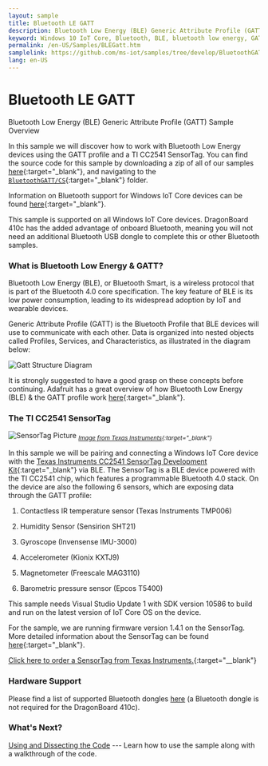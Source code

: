 ```yaml
---
layout: sample
title: Bluetooth LE GATT
description: Bluetooth Low Energy (BLE) Generic Attribute Profile (GATT) Sample Overview
keyword: Windows 10 IoT Core, Bluetooth, BLE, bluetooth low energy, GATT
permalink: /en-US/Samples/BLEGatt.htm
samplelink: https://github.com/ms-iot/samples/tree/develop/BluetoothGATT/CS
lang: en-US
---
```


# Bluetooth LE GATT 

Bluetooth Low Energy (BLE) Generic Attribute Profile (GATT) Sample Overview

In this sample we will discover how to work with Bluetooth Low Energy devices using the GATT profile and a TI CC2541 SensorTag. You can find the source code for this sample by downloading a zip of all of our samples [here](https://github.com/ms-iot/samples/archive/develop.zip){:target="_blank"}, and navigating to the [`BluetoothGATT/CS`](https://github.com/ms-iot/samples/tree/develop/BluetoothGATT/CS){:target="_blank"} folder.

Information on Bluetooth support for Windows IoT Core devices can be found [here]({{site.baseurl}}/{{page.lang}}/Docs/Bluetooth.htm){:target="_blank"}.

This sample is supported on all Windows IoT Core devices. DragonBoard 410c has the added advantage of onboard Bluetooth, meaning you will not need an additional Bluetooth USB dongle to complete this or other Bluetooth samples.

### What is Bluetooth Low Energy & GATT?
Bluetooth Low Energy (BLE), or Bluetooth Smart, is a wireless protocol that is part of the Bluetooth 4.0 core specification. The key feature of BLE is its low power consumption, leading to its widespread adoption by IoT and wearable devices.

Generic Attribute Profile (GATT) is the Bluetooth Profile that BLE devices will use to communicate with each other. Data is organized into nested objects called Profiles, Services, and Characteristics, as illustrated in the diagram below:

![Gatt Structure Diagram]({{site.baseurl}}/Resources/images/BLEGatt/GattDiagram.png)

It is strongly suggested to have a good grasp on these concepts before continuing. Adafruit has a great overview of how Bluetooth Low Energy (BLE) & the GATT profile work [here](https://learn.adafruit.com/introduction-to-bluetooth-low-energy/introduction){:target="_blank"}.

### The TI CC2541 SensorTag

![SensorTag Picture]({{site.baseurl}}/Resources/images/BLEGatt/SensorTag_with_iPad.jpg)
<sub>*[Image from Texas Instruments](http://processors.wiki.ti.com/index.php/File:SensorTag_with_iPad.jpg){:target="_blank"}*</sub>

In this sample we will be pairing and connecting a Windows IoT Core device with the [Texas Instruments CC2541 SensorTag Development Kit](http://www.ti.com/tool/cc2541dk-sensor){:target="_blank"} via BLE. The SensorTag is a BLE device powered with the TI CC2541 chip, which features a programmable Bluetooth 4.0 stack. On the device are also the following 6 sensors, which are exposing data through the GATT profile:

1. Contactless IR temperature sensor (Texas Instruments TMP006)

2. Humidity Sensor (Sensirion SHT21)

3. Gyroscope (Invensense IMU-3000)

4. Accelerometer (Kionix KXTJ9)

5. Magnetometer (Freescale MAG3110)

6. Barometric pressure sensor (Epcos T5400)

This sample needs Visual Studio Update 1 with SDK version 10586 to build and run on the latest version of IoT Core OS on the device.

For the sample, we are running firmware version 1.4.1 on the SensorTag. More detailed information about the SensorTag can be found [here](http://processors.wiki.ti.com/index.php/SensorTag_User_Guide){:target="_blank"}.

[Click here to order a SensorTag from Texas Instruments.](http://www.ti.com/tool/cc2650stk#buy){:target="__blank"}

### Hardware Support

Please find a list of supported Bluetooth dongles [here]({{site.baseurl}}/{{page.lang}}/Docs/SupportedInterfaces.htm) (a Bluetooth dongle is not required for the DragonBoard 410c).

### What's Next?

[Using and Dissecting the Code]({{site.baseurl}}/{{page.lang}}/Samples/BLEGatt2.htm) --- Learn how to use the sample along with a walkthrough of the code.
